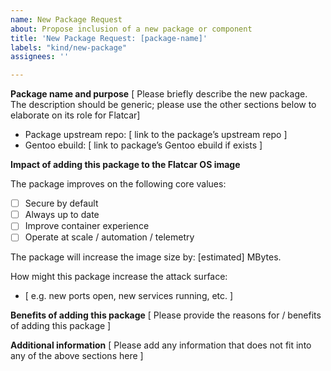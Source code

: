 ```yaml
---
name: New Package Request
about: Propose inclusion of a new package or component
title: 'New Package Request: [package-name]'
labels: "kind/new-package"
assignees: ''

---
```


**Package name and purpose**
[ Please briefly describe the new package. The description should be generic; please use the other sections below to elaborate on its role for Flatcar]

- Package upstream repo: [ link to the package’s upstream repo ]
- Gentoo ebuild: [ link to package’s Gentoo ebuild if exists ]

**Impact of adding this package to the Flatcar OS image**
<!-- Please consult the criteria for including new packages: https://github.com/flatcar-linux/Flatcar/blob/main/adding-new-packages.md -->

The package improves on the following core values:
  - [ ] Secure by default
  - [ ] Always up to date
  - [ ] Improve container experience
  - [ ] Operate at scale / automation / telemetry

The package will increase the image size by: [estimated] MBytes.

How might this package increase the attack surface:
- [ e.g. new ports open, new services running, etc. ]

**Benefits of adding this package**
[ Please provide the reasons for / benefits of adding this package ]

**Additional information**
[ Please add any information that does not fit into any of the above sections here ]
